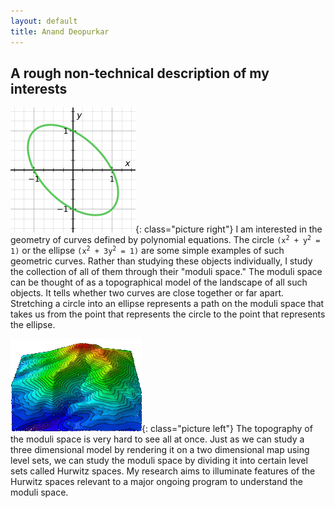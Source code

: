 ```yaml
---
layout: default
title: Anand Deopurkar
---
```


<style type="text/css">
	<!--
.picture.right{
	  float: right;
	  padding: 10px;
}

.picture.left{
	  float:left;
	  padding: 10px;
}
	-->
</style>

## A rough non-technical description of my interests
    
![Ellipse](ellipse.png){: class="picture right"}
I am interested in the geometry of curves defined by polynomial equations. The circle <code>(x<sup>2</sup> + y<sup>2</sup> = 1)</code> or the ellipse <code>(x<sup>2</sup> + 3y<sup>2</sup> = 1)</code> are some simple examples of such geometric curves.
Rather than studying these objects individually, I study the collection of all of them through their "moduli space." The moduli space can be thought of as a topographical model of the landscape of all such objects. It tells whether two curves are close together or far apart. Stretching a circle into an ellipse represents a path on the moduli space that takes us from the point that represents the circle to the point that represents the ellipse.

![Topographical map](topo.png){: class="picture left"}
The topography of the moduli space is very hard to see all at once. Just as we can study a three dimensional model by rendering it on a two dimensional map using level sets, we can study the moduli space by dividing it into certain level sets called Hurwitz spaces. My research aims to illuminate features of the Hurwitz spaces relevant to a major ongoing program to understand the moduli space.
